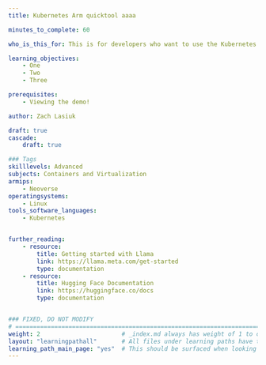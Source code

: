 ```yaml
---
title: Kubernetes Arm quicktool aaaa

minutes_to_complete: 60

who_is_this_for: This is for developers who want to use the Kubernetes migration tool.

learning_objectives:
    - One
    - Two
    - Three

prerequisites:
    - Viewing the demo!

author: Zach Lasiuk

draft: true
cascade:
    draft: true

### Tags
skilllevels: Advanced
subjects: Containers and Virtualization 
armips:
    - Neoverse
operatingsystems:
    - Linux
tools_software_languages:
    - Kubernetes


further_reading:
    - resource:
        title: Getting started with Llama
        link: https://llama.meta.com/get-started
        type: documentation
    - resource:
        title: Hugging Face Documentation
        link: https://huggingface.co/docs
        type: documentation


### FIXED, DO NOT MODIFY
# ================================================================================
weight: 2                       # _index.md always has weight of 1 to order correctly
layout: "learningpathall"       # All files under learning paths have this same wrapper
learning_path_main_page: "yes"  # This should be surfaced when looking for related content. Only set for _index.md of learning path content.
---
```

